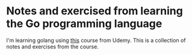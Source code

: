 # Notes and exercised from learning the Go programming language

I'm learning golang using [this](https://www.udemy.com/course/learn-how-to-code/) course from Udemy. This is a collection
of notes and exercises from the course.

